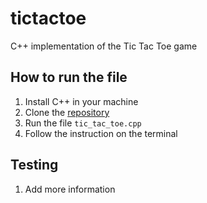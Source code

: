 # tictactoe
C++ implementation of the Tic Tac Toe game

## How to run the file
1. Install C++ in your machine
2. Clone the [repository](https://github.com/henrytran07/tictactoe)
3. Run the file `tic_tac_toe.cpp`
4. Follow the instruction on the terminal

## Testing
1. Add more information
